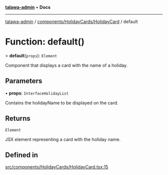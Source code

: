 [**talawa-admin**](../../../../README.md) • **Docs**

***

[talawa-admin](../../../../modules.md) / [components/HolidayCards/HolidayCard](../README.md) / default

# Function: default()

\> **default**(`props`): `Element`

Component that displays a card with the name of a holiday.

## Parameters

• **props**: `InterfaceHolidayList`

Contains the holidayName to be displayed on the card.

## Returns

`Element`

JSX element representing a card with the holiday name.

## Defined in

[src/components/HolidayCards/HolidayCard.tsx:15](https://github.com/PalisadoesFoundation/talawa-admin/blob/84f5af8b3720f5b290ac28bcfd7071c13e1f93aa/src/components/HolidayCards/HolidayCard.tsx#L15)
